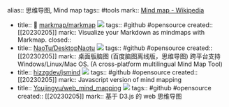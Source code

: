 alias:: 思维导图, Mind map
tags:: #tools
mark:: [Mind map - Wikipedia](https://en.wikipedia.org/wiki/Mind_map)

  - title:: 🌟 [markmap/markmap](https://github.com/markmap/markmap) ![](https://img.shields.io/github/stars/markmap/markmap)
    tags:: #github #opensource
    created:: [[20230205]]
    mark:: Visualize your Markdown as mindmaps with Markmap.
    closed:: 
  - title:: [NaoTu/DesktopNaotu](https://github.com/NaoTu/DesktopNaotu) ![](https://img.shields.io/github/stars/NaoTu/DesktopNaotu)
    tags:: #github #opensource
    created:: [[20230205]]
    mark:: 桌面版脑图 (百度脑图离线版，思维导图) 跨平台支持 Windows/Linux/Mac OS. (A cross-platform multilingual Mind Map Tool)
  - title:: [hizzgdev/jsmind](https://github.com/hizzgdev/jsmind) ![](https://img.shields.io/github/stars/hizzgdev/jsmind)
    tags:: #github #opensource
    created:: [[20230205]]
    mark:: Javascript version of mind mapping
  - title:: [Youjingyu/web_mind_mapping](https://github.com/Youjingyu/web_mind_mapping) ![](https://img.shields.io/github/stars/Youjingyu/web_mind_mapping)
    tags:: #github #opensource
    created:: [[20230205]]
    mark:: 基于 D3.js 的 web 思维导图